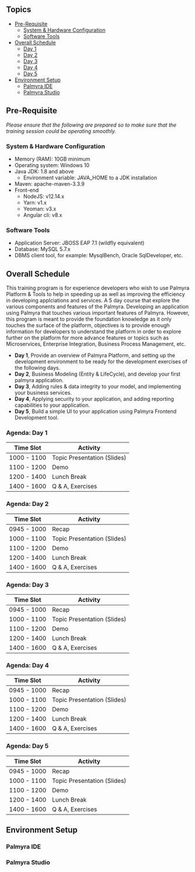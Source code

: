 ## Topics
* [Pre-Requisite](#pre-requisite)
	* [System & Hardware Configuration](#system--hardware-configuration)
	* [Software Tools](#software-tools)
* [Overall Schedule](#overall-schedule)
	* [Day 1](#agenda-day-1)
	* [Day 2](#agenda-day-2)
	* [Day 3](#agenda-day-3)
	* [Day 4](#agenda-day-4)
	* [Day 5](#agenda-day-5)
* [Environment Setup](#environment-setup)
	* [Palmyra IDE](#palmyra-ide)
	* [Palmyra Studio](#palmyra-studio)
    
## Pre-Requisite
_Please ensure that the following are prepared so to make sure that the training session could be operating smoothly._

### System & Hardware Configuration
* Memory (RAM): 10GB minimum
* Operating system: Windows 10
* Java JDK: 1.8 and above         
	* Environment variable: JAVA_HOME to a JDK installation
* Maven: apache-maven-3.3.9
* Front-end
	* NodeJS: v12.14.x
	* Yarn: v1.x
	* Yeoman: v3.x
	* Angular cli: v8.x
	
### Software Tools
* Application Server: JBOSS EAP 7.1 (wildfly equivalent)
* Database: MySQL 5.7.x
* DBMS client tool, for example: MysqlBench, Oracle SqlDeveloper, etc.

## Overall Schedule
This training program is for experience developers who wish to use Palmyra Platform & Tools to help in speeding up as well as improving the efficiency in developing applciations and services. A 5 day course that explore the various components and features of the Palmyra. Developing an application using Palmyra that touches various important features of Palmyra. However, this program is meant to provide the foundation knowledge as it only touches the surface of the platform, objectives is to provide enough information for developers to understand the platform in order to explore further on the platform for more advance features or topics such as Microservices, Enterprise Integration, Business Process Management, etc.  

* __Day 1__, Provide an overview of Palmyra Platform, and setting up the development environment to be ready for the development exercises of the following days.
* __Day 2__, Business Modeling (Entity & LifeCycle), and develop your first palmyra application.
* __Day 3__, Adding rules & data integrity to your model, and implementing your business services.
* __Day 4__, Applying security to your application, and adding reporting capabilities to your application.
* __Day 5__, Build a simple UI to your application using Palmyra Frontend Development tool. 

### Agenda: Day 1
Time Slot   | Activity
------------|---------
1000 - 1100 | Topic Presentation (Slides)
1100 - 1200 | Demo
1200 - 1400 | Lunch Break
1400 - 1600 | Q & A, Exercises

### Agenda: Day 2
Time Slot   | Activity
------------|---------
0945 - 1000 | Recap
1000 - 1100 | Topic Presentation (Slides)
1100 - 1200 | Demo
1200 - 1400 | Lunch Break
1400 - 1600 | Q & A, Exercises

### Agenda: Day 3
Time Slot   | Activity
------------|---------
0945 - 1000 | Recap
1000 - 1100 | Topic Presentation (Slides)
1100 - 1200 | Demo
1200 - 1400 | Lunch Break
1400 - 1600 | Q & A, Exercises

### Agenda: Day 4
Time Slot   | Activity
------------|---------
0945 - 1000 | Recap
1000 - 1100 | Topic Presentation (Slides)
1100 - 1200 | Demo
1200 - 1400 | Lunch Break
1400 - 1600 | Q & A, Exercises

### Agenda: Day 5
Time Slot   | Activity
------------|---------
0945 - 1000 | Recap
1000 - 1100 | Topic Presentation (Slides)
1100 - 1200 | Demo
1200 - 1400 | Lunch Break
1400 - 1600 | Q & A, Exercises

## Environment Setup
### Palmyra IDE
### Palmyra Studio
